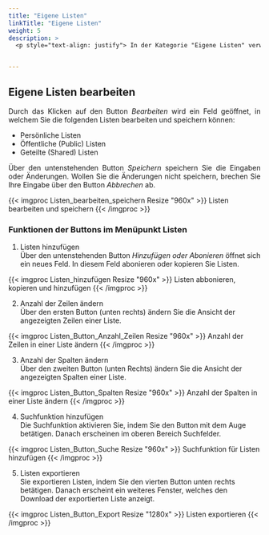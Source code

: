 ```yaml
---
title: "Eigene Listen"
linkTitle: "Eigene Listen"
weight: 5
description: >
  <p style="text-align: justify"> In der Kategorie "Eigene Listen" verwalten Sie persönliche, öffentliche und geteilte Listen. </p>


---
```


## Eigene Listen bearbeiten  
<p style="text-align: justify">
Durch das Klicken auf den Button <i>Bearbeiten</i> wird ein Feld geöffnet, in welchem Sie die folgenden Listen bearbeiten und speichern können: </p>

* Persönliche Listen
* Öffentliche (Public) Listen
* Geteilte (Shared) Listen

<p style="text-align: justify">
Über den untenstehenden Button <i>Speichern</i> speichern Sie die Eingaben oder Änderungen. Wollen Sie die Änderungen nicht speichern, brechen Sie Ihre Eingabe über den Button <i>Abbrechen</i> ab.</p>

{{< imgproc Listen_bearbeiten_speichern Resize "960x" >}}
Listen bearbeiten und speichern
{{< /imgproc >}}

### Funktionen der Buttons im Menüpunkt Listen

1. Listen hinzufügen </br>
Über den untenstehenden Button _Hinzufügen oder Abonieren_ öffnet sich ein neues Feld. In diesem Feld abonieren oder kopieren Sie Listen. 

{{< imgproc Listen_hinzufügen Resize "960x" >}}
Listen abbonieren, kopieren und hinzufügen
{{< /imgproc >}}

2. Anzahl der Zeilen ändern </br>
Über den ersten Button (unten rechts) ändern Sie die Ansicht der angezeigten Zeilen einer Liste. 

{{< imgproc Listen_Button_Anzahl_Zeilen Resize "960x" >}}
Anzahl der Zeilen in einer Liste ändern
{{< /imgproc >}}

3. Anzahl der Spalten ändern </br>
Über den zweiten Button (unten Rechts) ändern Sie die Ansicht der angezeigten Spalten einer Liste. 

{{< imgproc Listen_Button_Spalten Resize "960x" >}}
Anzahl der Spalten in einer Liste ändern
{{< /imgproc >}}

4. Suchfunktion hinzufügen </br>
Die Suchfunktion aktivieren Sie, indem Sie den Button mit dem Auge betätigen. Danach erscheinen im oberen Bereich Suchfelder. 

{{< imgproc Listen_Button_Suche Resize "960x" >}}
Suchfunktion für Listen hinzufügen
{{< /imgproc >}}

5. Listen exportieren </br>
Sie exportieren Listen, indem Sie den vierten Button unten rechts betätigen. Danach erscheint ein weiteres Fenster, welches den Download der exportierten Liste anzeigt. 

{{< imgproc Listen_Button_Export Resize "1280x" >}}
Listen exportieren
{{< /imgproc >}}
